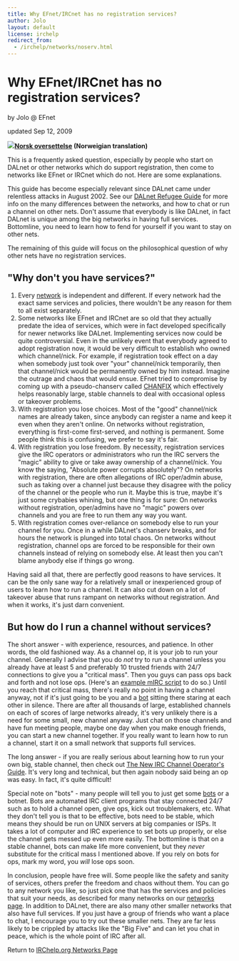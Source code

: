 ```yaml
---
title: Why EFnet/IRCnet has no registration services?
author: Jolo
layout: default
license: irchelp
redirect_from:
  - /irchelp/networks/noserv.html
---
```


# Why EFnet/IRCnet has no registration services?

by Jolo @ EFnet

updated Sep 12, 2009

**[![](../ircd/no.gif)Norsk oversettelse](noserv-no.html) (Norweigian translation)**

This is a frequently asked question, especially by people who start on DALnet or other networks which do support registration, then come to networks like EFnet or IRCnet which do not. Here are some explanations.

This guide has become especially relevant since DALnet came under relentless attacks in August 2002\. See our [DALnet Refugee Guide](dalrefugee.html) for more info on the many differences between the networks, and how to chat or run a channel on other nets. Don't assume that everybody is like DALnet, in fact DALnet is unique among the big networks in having full services. Bottomline, you need to learn how to fend for yourself if you want to stay on other nets.

The remaining of this guide will focus on the philosophical question of why other nets have no registration services.

## "Why don't you have services?"

1. Every [network](index.html) is independent and different. If every network had the exact same services and policies, there wouldn't be any reason for them to all exist separately.
2. Some networks like EFnet and IRCnet are so old that they actually predate the idea of services, which were in fact developed specifically for newer networks like DALnet. Implementing services now could be quite controversial. Even in the unlikely event that everybody agreed to adopt registration now, it would be very difficult to establish who owned which channel/nick. For example, if registration took effect on a day when somebody just took over "your" channel/nick temporarily, then that channel/nick would be permanently owned by him instead. Imagine the outrage and chaos that would ensue. EFnet tried to compromise by coming up with a pseudo-chanserv called [CHANFIX](../ircd/chanfix.html) which effectively helps reasonably large, stable channels to deal with occasional opless or takeover problems.
3. With registration you lose choices. Most of the "good" channel/nick names are already taken, since anybody can register a name and keep it even when they aren't online. On networks without registration, everything is first-come first-served, and nothing is permanent. Some people think this is confusing, we prefer to say it's fair.
4. With registration you lose freedom. By necessity, registration services give the IRC operators or administrators who run the IRC servers the "magic" ability to give or take away ownership of a channel/nick. You know the saying, "Absolute power corrupts absolutely"? On networks with registration, there are often allegations of IRC oper/admin abuse, such as taking over a channel just because they disagree with the policy of the channel or the people who run it. Maybe this is true, maybe it's just some crybabies whining, but one thing is for sure: On networks without registration, oper/admins have no "magic" powers over channels and you are free to run them any way you want.
5. With registration comes over-reliance on somebody else to run your channel for you. Once in a while DALnet's chanserv breaks, and for hours the network is plunged into total chaos. On networks without registration, channel ops are forced to be responsible for their own channels instead of relying on somebody else. At least then you can't blame anybody else if things go wrong.

Having said all that, there are perfectly good reasons to have services. It can be the only sane way for a relatively small or inexperienced group of users to learn how to run a channel. It can also cut down on a lot of takeover abuse that runs rampant on networks without registration. And when it works, it's just darn convenient.

## But how do I run a channel without services?

The short answer - with experience, resources, and patience. In other words, the old fashioned way. As a channel op, it is your job to run your channel. Generally I advise that you do _not_ try to run a channel unless you already have at least 5 and preferably 10 trusted friends with 24/7 connections to give you a "critical mass". Then you guys can pass ops back and forth and not lose ops. (Here's an [example mIRC script](../mirc/chan_op.mrc) to do so.) Until you reach that critical mass, there's really no point in having a channel anyway, not if it's just going to be you and a [bot](../misc/botfaq.html) sitting there staring at each other in silence. There are after all thousands of large, established channels on each of scores of large networks already, it's very unlikely there is a need for some small, new channel anyway. Just chat on those channels and have fun meeting people, maybe one day when you make enough friends, you can start a new channel together. If you really want to learn how to run a channel, start it on a small network that supports full services.

The long answer - if you are really serious about learning how to run your own big, stable channel, then check out [The New IRC Channel Operator's Guide](/irchelp/changuide.html). It's very long and technical, but then again nobody said being an op was easy. In fact, it's quite difficult!

Special note on "bots" - many people will tell you to just get some [bots](../misc/botfaq.html) or a botnet. Bots are automated IRC client programs that stay connected 24/7 such as to hold a channel open, give ops, kick out troublemakers, etc. What they don't tell you is that to be effective, bots need to be stable, which means they should be run on UNIX servers at big companies or ISPs. It takes a lot of computer and IRC experience to set bots up properly, or else the channel gets messed up even more easily. The bottomline is that on a stable channel, bots can make life more convenient, but they _never_ substitute for the critical mass I mentioned above. If you rely on bots for ops, mark my word, you _will_ lose ops soon.

In conclusion, people have free will. Some people like the safety and sanity of services, others prefer the freedom and chaos without them. You can go to any network you like, so just pick one that has the services and policies that suit your needs, as described for many networks on our [networks page](index.html). In addition to DALnet, there are also many other smaller networks that also have full services. If you just have a group of friends who want a place to chat, I encourage you to try out these smaller nets. They are far less likely to be crippled by attacks like the "Big Five" and can let you chat in peace, which is the whole point of IRC after all.

Return to [IRChelp.org Networks Page](./)
